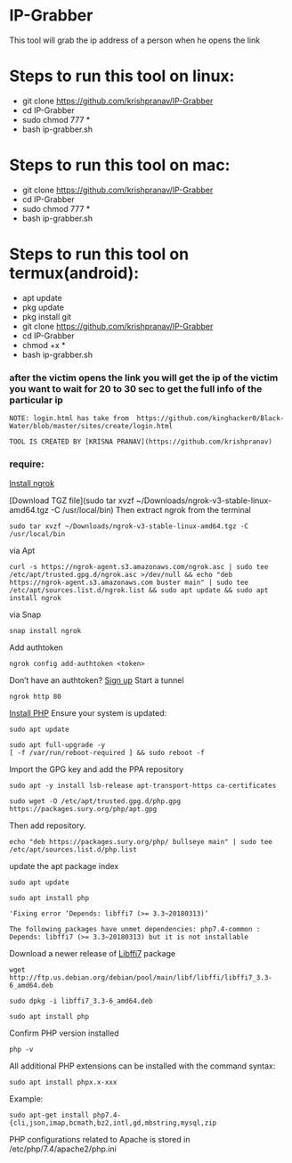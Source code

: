 # IP-Grabber
This tool will grab the ip address of a person when he opens the link

# Steps to run this tool on linux:
- git clone https://github.com/krishpranav/IP-Grabber
- cd IP-Grabber
- sudo chmod 777 *
- bash ip-grabber.sh

# Steps to run this tool on mac:
- git clone https://github.com/krishpranav/IP-Grabber
- cd IP-Grabber
- sudo chmod 777 *
- bash ip-grabber.sh

# Steps to run this tool on termux(android):
- apt update
- pkg update
- pkg install git
- git clone https://github.com/krishpranav/IP-Grabber
- cd IP-Grabber
- chmod +x *
- bash ip-grabber.sh

 ### after the victim opens the link you will get the ip of the victim you want to wait for 20 to 30 sec to get the full info of the particular ip
    
    NOTE: login.html has take from  https://github.com/kinghacker0/Black-Water/blob/master/sites/create/login.html
    
    TOOL IS CREATED BY [KRISNA PRANAV](https://github.com/krishpranav)

### require:

[Install ngrok](https://ngrok.com/download)

[Download TGZ file](sudo tar xvzf ~/Downloads/ngrok-v3-stable-linux-amd64.tgz -C /usr/local/bin) Then extract ngrok from the terminal
~~~
sudo tar xvzf ~/Downloads/ngrok-v3-stable-linux-amd64.tgz -C /usr/local/bin
~~~
via Apt
~~~ 
curl -s https://ngrok-agent.s3.amazonaws.com/ngrok.asc | sudo tee /etc/apt/trusted.gpg.d/ngrok.asc >/dev/null && echo "deb https://ngrok-agent.s3.amazonaws.com buster main" | sudo tee /etc/apt/sources.list.d/ngrok.list && sudo apt update && sudo apt install ngrok
~~~
via Snap
~~~
snap install ngrok
~~~
Add authtoken
~~~
ngrok config add-authtoken <token>
~~~
Don’t have an authtoken? [Sign up](https://dashboard.ngrok.com/signup)
Start a tunnel
~~~
ngrok http 80
~~~
[Install PHP](https://computingforgeeks.com/how-to-install-php-on-kali-linux/)
Ensure your system is updated:
~~~
sudo apt update
~~~
~~~
sudo apt full-upgrade -y
[ -f /var/run/reboot-required ] && sudo reboot -f
~~~
Import the GPG key and add the PPA repository
~~~
sudo apt -y install lsb-release apt-transport-https ca-certificates
~~~
~~~
sudo wget -O /etc/apt/trusted.gpg.d/php.gpg https://packages.sury.org/php/apt.gpg
~~~
Then add repository.
~~~
echo "deb https://packages.sury.org/php/ bullseye main" | sudo tee /etc/apt/sources.list.d/php.list
~~~
update the apt package index
~~~
sudo apt update
~~~
~~~
sudo apt install php
~~~
`'Fixing error ‘Depends: libffi7 (>= 3.3~20180313)‘`

`The following packages have unmet dependencies:
 php7.4-common : Depends: libffi7 (>= 3.3~20180313) but it is not installable`

Download a newer release of [Libffi7](http://ftp.us.debian.org/debian/pool/main/libf/libffi) package
~~~
wget http://ftp.us.debian.org/debian/pool/main/libf/libffi/libffi7_3.3-6_amd64.deb
~~~
~~~
sudo dpkg -i libffi7_3.3-6_amd64.deb
~~~
~~~
sudo apt install php
~~~
Confirm PHP version installed
~~~
php -v
~~~
All additional PHP extensions can be installed with the command syntax:
~~~
sudo apt install phpx.x-xxx
~~~
Example:
~~~
sudo apt-get install php7.4-{cli,json,imap,bcmath,bz2,intl,gd,mbstring,mysql,zip
~~~
PHP configurations related to Apache is stored in /etc/php/7.4/apache2/php.ini
